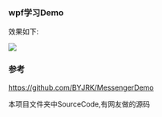 ### wpf学习Demo



效果如下:

![](D:\Code\MyGitHub\WpfDemo\CommunityToolkitMvvmDemo\UI.png)



### 参考

https://github.com/BYJRK/MessengerDemo



本项目文件夹中SourceCode,有网友做的源码



